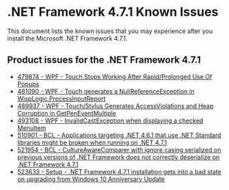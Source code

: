 .NET Framework 4.7.1 Known Issues
=================================
 
This document lists the known issues that you may experience after you install the Microsoft .NET Framework 4.7.1.   

## Product issues for the .NET Framework 4.7.1   
- [479874 - WPF - Touch Stops Working After Rapid/Prolonged Use Of Popups](https://github.com/Microsoft/dotnet/blob/master/releases/net471/KnownIssues/479874-WPF%20Touch%20Stops%20Working%20After%20Prolonged%20Use%20of%20Popups.md)
- [481090 - WPF - Touch generates a NullReferenceException in WispLogic.ProcessInputReport](https://github.com/Microsoft/dotnet/blob/master/releases/net471/KnownIssues/481090-WPF%20Touch%20generates%20NullReferenceException%20in%20ProcessInputReport.md)
- [489937 - WPF - Touch/Stylus Generates AccessViolations and Heap Corruption in GetPenEventMultiple](https://github.com/Microsoft/dotnet/blob/master/releases/net471/KnownIssues/489937-WPF%20Touch%20and%20Stylus%20AccessViolation%20in%20GetPenEventMultiple.md)
- [493108 - WPF - InvalidCastException when displaying a checked MenuItem](https://github.com/Microsoft/dotnet/blob/master/releases/net471/KnownIssues/493108-WPF%20InvalidCastException%20when%20displaying%20a%20checked%20MenuItem.md)
- [510901 - BCL - Applications targeting .NET 4.6.1 that use .NET Standard libraries might be broken when running on .NET 4.7.1](https://github.com/Microsoft/dotnet/blob/master/releases/net471/KnownIssues/510901-BCL%20Apps%20targeting%20.NET-4.6.1%20that%20use%20.NET%20Standard%20libraries%20might%20be%20broken%20when%20running%20on%20.NET%204.7.1.md)
- [521954 - BCL - CultureAwareComparer with ignore casing serialized on previous versions of .NET Framework does not correctly deserialize on .NET Framework 4.7.1](https://github.com/Microsoft/dotnet/blob/master/releases/net471/KnownIssues/521954%20-%20BCL%20CultureAwareComparer%20with%20ignore%20casing%20on%20serialized%20on%20previous%20versions%20of%20.NET%20do%20not%20correctly%20deserialize%20on%20.NET%204.7.1.md)
- [523633 - Setup - .NET Framework 4.7.1 installation gets into a bad state on upgrading from Windows 10 Anniversary Update](https://github.com/Microsoft/dotnet/blob/master/releases/net471/KnownIssues/523633%20-%20Setup%20-%20OS%20upgrade%20to%20Windows%2010%20gets%20the%20product%20in%20bad%20state.md)